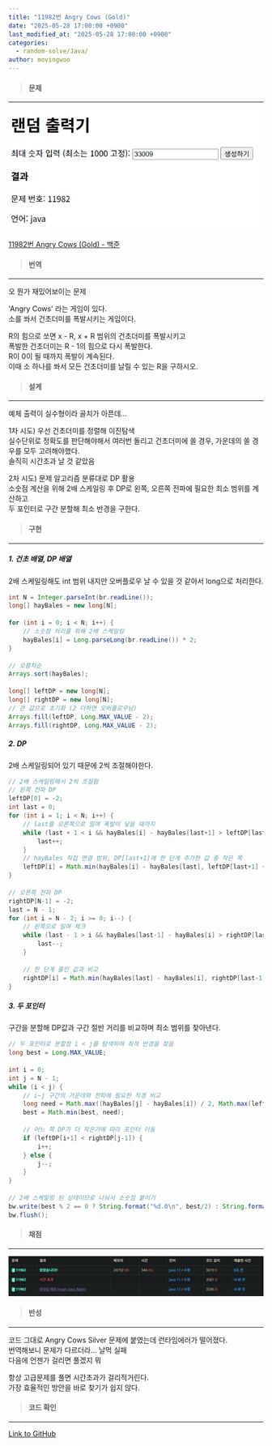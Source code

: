 ```yaml
---
title: "11982번 Angry Cows (Gold)"
date: "2025-05-28 17:00:00 +0900"
last_modified_at: "2025-05-28 17:00:00 +0900"
categories: 
  - random-solve/Java/
author: movingwoo
---
```

> #### 문제  
---  
  
![img01](/assets/images/posts/random-solve/Java/2025-05-28-11982/img01.jpg)  
  
[11982번 Angry Cows (Gold) - 백준](https://www.acmicpc.net/problem/11982)  
  
> #### 번역  
---  
  
오 뭔가 재밌어보이는 문제  
  
'Angry Cows' 라는 게임이 있다.  
소를 쏴서 건초더미를 폭발시키는 게임이다.  
  
R의 힘으로 쏘면 x - R, x + R 범위의 건초더미를 폭발시키고  
폭발한 건초더미는 R - 1의 힘으로 다시 폭발한다.  
R이 0이 될 때까지 폭발이 계속된다.  
이때 소 하나를 쏴서 모든 건초더미를 날릴 수 있는 R을 구하시오.  

> #### 설계  
---  
  
예체 출력이 실수형이라 골치가 아픈데...  
  
1차 시도) 
우선 건초더미를 정렬해 이진탐색  
실수단위로 정확도를 판단해야해서 여러번 돌리고 건초더미에 쏠 경우, 가운데의 쏠 경우를 모두 고려해야했다.  
솔직히 시간초과 날 것 같았음  

2차 시도)
문제 알고리즘 분류대로 DP 활용  
소숫점 계산을 위해 2배 스케일링 후 DP로 왼쪽, 오른쪽 전파에 필요한 최소 범위를 계산하고  
두 포인터로 구간 분할해 최소 반경을 구한다.  
  
> #### 구현  
---  
  
##### 1. 건초 배열, DP 배열  
  
2배 스케일링해도 int 범위 내지만 오버플로우 날 수 있을 것 같아서 long으로 처리한다.  
  
```java
int N = Integer.parseInt(br.readLine());
long[] hayBales = new long[N];

for (int i = 0; i < N; i++) {
	// 소숫점 처리를 위해 2배 스케일링 
	hayBales[i] = Long.parseLong(br.readLine()) * 2;
}

// 오름차순
Arrays.sort(hayBales);

long[] leftDP = new long[N];
long[] rightDP = new long[N];
// 큰 값으로 초기화 (2 더하면 오버플로우남)
Arrays.fill(leftDP, Long.MAX_VALUE - 2);
Arrays.fill(rightDP, Long.MAX_VALUE - 2);
```
  
##### 2. DP  
  
2배 스케일링되어 있기 때문에 2씩 조절해야한다.     
  
```java
// 2배 스케일링해서 2씩 조절함
// 왼쪽 전파 DP
leftDP[0] = -2;  
int last = 0;
for (int i = 1; i < N; i++) {
	// last를 오른쪽으로 밀며 폭발이 닿을 때까지
	while (last + 1 < i && hayBales[i] - hayBales[last+1] > leftDP[last+1] + 2) {
		last++;
	}
	// hayBales 직접 연결 범위, DP[last+1]에 한 단계 추가한 값 중 작은 쪽
	leftDP[i] = Math.min(hayBales[i] - hayBales[last], leftDP[last+1] + 2);
}

// 오른쪽 전파 DP
rightDP[N-1] = -2;
last = N - 1;
for (int i = N - 2; i >= 0; i--) {
	// 왼쪽으로 밀며 체크
	while (last - 1 > i && hayBales[last-1] - hayBales[i] > rightDP[last-1] + 2) {
		last--;
	}
	
	// 한 단계 줄인 값과 비교
	rightDP[i] = Math.min(hayBales[last] - hayBales[i], rightDP[last-1] + 2);
}
```
  
##### 3. 두 포인터  
  
구간을 분할해 DP값과 구간 절반 거리를 비교하며 최소 범위를 찾아낸다.     
  
```java
// 두 포인터로 분할점 i < j를 탐색하며 최적 반경을 찾음
long best = Long.MAX_VALUE;

int i = 0;
int j = N - 1;
while (i < j) {
	// i~j 구간의 가운데와 전파에 필요한 직경 비교
	long need = Math.max((hayBales[j] - hayBales[i]) / 2, Math.max(leftDP[i], rightDP[j]) + 2);
	best = Math.min(best, need);

	// 어느 쪽 DP가 더 작은가에 따라 포인터 이동
	if (leftDP[i+1] < rightDP[j-1]) {
		i++;
	} else {
		j--;
	}
}

// 2배 스케일링 된 상태이므로 나눠서 소숫점 붙이기
bw.write(best % 2 == 0 ? String.format("%d.0\n", best/2) : String.format("%d.5\n", best/2));
bw.flush();
```
  
> #### 채점  
---  

![img02](/assets/images/posts/random-solve/Java/2025-05-28-11982/img02.jpg)  
  
> #### 반성  
---  
  
코드 그대로 Angry Cows Silver 문제에 붙였는데 런타임에러가 떨어졌다.  
번역해보니 문제가 다르더라... 날먹 실패  
다음에 언젠가 걸리면 풀겠지 뭐  
  
항상 고급문제를 풀면 시간초과가 걸리적거린다.  
가장 효율적인 방안을 바로 찾기가 쉽지 않다.  
  
> #### 코드 확인   
---  
  
[Link to GitHub](https://raw.githubusercontent.com/movingwoo/movingwoo-snippets/refs/heads/main/random-solve/Java/2025-05-28-11982.java)

